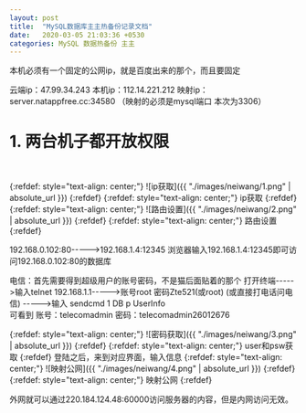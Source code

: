 ```yaml
---
layout: post
title:  "MySQL数据库主主热备份记录文档"
date:   2020-03-05 21:03:36 +0530
categories: MySQL 数据热备份 主主
---
```

本机必须有一个固定的公网ip，就是百度出来的那个，而且要固定

云端ip：47.99.34.243
本机ip：112.14.221.212 映射ip：server.natappfree.cc:34580 （映射的必须是mysql端口 本次为3306）

# 1.	两台机子都开放权限




<br>

{:refdef: style="text-align: center;"}
![ip获取]({{ "./images/neiwang/1.png" | absolute_url }})
{:refdef}
{:refdef: style="text-align: center;"}
ip获取
{:refdef}
{:refdef: style="text-align: center;"}
![路由设置]({{ "./images/neiwang/2.png" | absolute_url }})
{:refdef}
{:refdef: style="text-align: center;"}
路由设置
{:refdef}

192.168.0.102:80----->192.168.1.4:12345
浏览器输入192.168.1.4:12345即可访问192.168.0.102:80的数据库

电信：首先需要得到超级用户的账号密码，不是猫后面贴着的那个
打开终端----->输入telnet 192.168.1.1----->账号root 密码Zte521(或root) (或直接打电话问电信) ----->输入 sendcmd 1 DB p UserInfo  
可看到
账号：telecomadmin
密码：telecomadmin26012676

{:refdef: style="text-align: center;"}
![密码获取]({{ "./images/neiwang/3.png" | absolute_url }})
{:refdef}
{:refdef: style="text-align: center;"}
user和psw获取
{:refdef}
登陆之后，来到对应界面，输入信息
{:refdef: style="text-align: center;"}
![映射公网]({{ "./images/neiwang/4.png" | absolute_url }})
{:refdef}
{:refdef: style="text-align: center;"}
映射公网
{:refdef}


外网就可以通过220.184.124.48:60000访问服务器的内容，但是内网访问无效。





